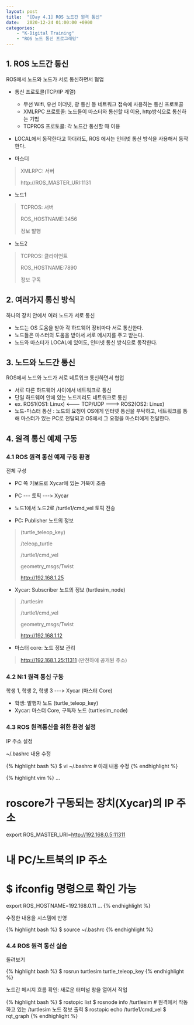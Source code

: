 ```yaml
---
layout: post
title:  "[Day 4.1] ROS 노드간 원격 통신"
date:   2020-12-24 01:00:00 +0900
categories:
    - "K-Digital Training"
    - "ROS 노드 통신 프로그래밍"
---
```


## 1. ROS 노드간 통신

ROS에서 노드와 노드가 서로 통신하면서 협업

- 통신 프로토콜(TCP/IP 계열)
    - 무선 Wifi, 유선 이더넷, 광 통신 등 네트워크 접속에 사용하는 통신 프로토콜
    - XMLRPC 프로토콜: 노드들이 마스터와 통신할 때 이용, http방식으로 통신하는 기법
    - TCPROS 프로토콜: 각 노드간 통신할 때 이용
- LOCAL에서 동작한다고 하더라도, ROS 에서는 인터넷 통신 방식을 사용해서 동작한다.

- 마스터

> XMLRPC: 서버
>
> http://ROS_MASTER_URI:1131

- 노드1

> TCPROS: 서버
>
> ROS_HOSTNAME:3456
>
> 정보 발행

- 노드2

> TCPROS: 클라이언트
>
> ROS_HOSTNAME:7890
>
> 정보 구독


## 2. 여러가지 통신 방식

하나의 장치 안에서 여러 노드가 서로 통신

- 노드는 OS 도움을 받아 각 하드웨어 장비마다 서로 통신한다.
- 노드들은 마스터의 도움을 받아서 서로 메시지를 주고 받는다.
- 노드와 마스터가 LOCAL에 있어도, 인터넷 통신 방식으로 동작한다.


## 3. 노드와 노드간 통신

ROS에서 노드와 노드가 서로 네트워크 통신하면서 협업

- 서로 다른 하드웨어 사이에서 네트워크로 통신
- 단일 하드웨어 안에 있는 노드끼리도 네트워크로 통신
- ex. ROS1(OS1: Linux) <--- TCP/UDP ---> ROS2(OS2: Linux)
- 노드-마스터 통신 : 노드의 요청이 OS에게 인터넷 통신을 부탁하고, 네트워크를 통해 마스터가 있는 PC로 전달되고 OS에서 그 요청을 마스터에게 전달한다.



## 4. 원격 통신 예제 구동

### 4.1 ROS 원격 통신 예제 구동 환경

전체 구성

- PC 쪽 키보드로 Xycar에 있는 거북이 조종
- PC --- 토픽 ---> Xycar
- 노드1에서 노드2로 /turtle1/cmd_vel 토픽 전송


- PC: Publisher 노드의 정보
> (turtle_teleop_key)
>
> /teleop_turtle
>
> /turtle1/cmd_vel
>
> geometry_msgs/Twist
>
> http://192.168.1.25


- Xycar: Subscriber 노드의 정보 (turtlesim_node)
> /turtlesim
>
> /turtle1/cmd_vel
>
> geometry_msgs/Twist
>
> http://192.168.1.12


- 마스터 core: 노드 정보 관리
> http://192.168.1.25:11311 (만천하에 공개된 주소)


### 4.2 N:1 원격 통신 구동

학생 1, 학생 2, 학생 3 ---> Xycar (마스터 Core)

- 학생: 발행자 노드 (turtle_teleop_key)
- Xycar: 마스터 Core, 구독자 노드 (turtlesim_node)



### 4.3 ROS 원격통신을 위한 환경 설정

IP 주소 설정

~/.bashrc 내용 수정

{% highlight bash %}
$ vi ~/.bashrc  # 아래 내용 수정
{% endhighlight %}

{% highlight vim %}
...
# roscore가 구동되는 장치(Xycar)의 IP 주소
export ROS_MASTER_URI=http://192.168.0.5:11311
# 내 PC/노트북의 IP 주소
# $ ifconfig 명령으로 확인 가능
export ROS_HOSTNAME=192.168.0.11
...
{% endhighlight %}

수정한 내용을 시스템에 반영

{% highlight bash %}
$ source ~/.bashrc
{% endhighlight %}


### 4.4 ROS 원격 통신 실습

돌려보기

{% highlight bash %}
$ rosrun turtlesim turtle_teleop_key
{% endhighlight %}

노드간 메시지 흐름 확인: 새로운 터미널 창을 열어서 작업

{% highlight bash %}
$ rostopic list
$ rosnode info /turtlesim       # 원격에서 작동하고 있는 /turtlesim 노드 정보 출력
$ rostopic echo /turtle1/cmd_vel
$ rqt_graph
{% endhighlight %}
